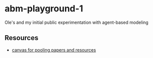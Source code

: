 abm-playground-1
=================================
Ole's and my initial public experimentation with agent-based modeling


Resources
---------------------------------
* [canvas for pooling papers and resources](https://padlet.com/olehec/abmwboa)
